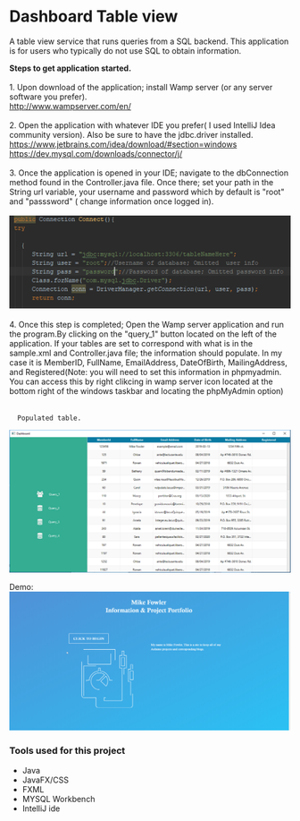 # Dashboard Table view

A table view service that runs queries from a SQL backend. This application is for users who typically do not use SQL to obtain information.

**Steps to get application started.**<br><br>
      1. Upon download of the application; install Wamp server (or any server software you prefer).<br>
            http://www.wampserver.com/en/<br><br>
      2. Open the application with whatever IDE you prefer( I used IntelliJ Idea community version). Also be sure to have the jdbc.driver installed.<br>
            https://www.jetbrains.com/idea/download/#section=windows<br>
            https://dev.mysql.com/downloads/connector/j/<br><br>
      3. Once the application is opened in your IDE; navigate to the dbConnection method found in the Controller.java file. Once there; set your path in the String url variable, your username and password which by default is "root" and "passsword" ( change information once logged in).<br><br>
      ![Screen](https://github.com/fowler-mychale/tableView_v1/blob/master/dbConnect.PNG?raw=true)<br><br>
      4. Once this step is completed; Open the Wamp server application and run the program.By clicking on the "query_1" button located on the left of the application. If your tables are set to correspond with what is in the sample.xml and Controller.java file; the information should populate. In my case it is MemberID, FullName, EmailAddress, DateOfBirth, MailingAddress, and Registered(Note: you will need to set this information in phpmyadmin. You can access this by right clikcing in wamp server icon located at the bottom right of the windows taskbar and locating the phpMyAdmin option)<br><br>
      
      
      Populated table.
![Screen](https://github.com/fowler-mychale/tableView_v1/blob/master/Capture.PNG?raw=true)

Demo:</br>
![alt text](https://github.com/fowler-mychale/ArduinoProjects/blob/master/demo.gif)


### Tools used for this project
- Java
- JavaFX/CSS
- FXML
- MYSQL Workbench
- IntelliJ ide
